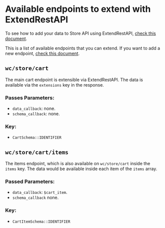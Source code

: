 # Available endpoints to extend with ExtendRestAPI

To see how to add your data to Store API using ExtendRestAPI, [check this document](./extend-rest-api-add-data.md).

This is a list of available endpoints that you can extend. If you want to add a new endpoint, [check this document](./extend-rest-api-new-endpoint.md).

## `wc/store/cart`

The main cart endpoint is extensible via ExtendRestAPI. The data is available via the `extensions` key in the response.

### Passes Parameters:

- `data_callback`: none.
- `schema_callback`: none.

### Key:

- `CartSchema::IDENTIFIER`

## `wc/store/cart/items`

The items endpoint, which is also available on `wc/store/cart` inside the `items` key. The data would be available inside each item of the `items` array.

### Passed Parameters:

- `data_callback`: `$cart_item`.
- `schema_callback` none.

### Key:

- `CartItemSchema::IDENTIFIER`
